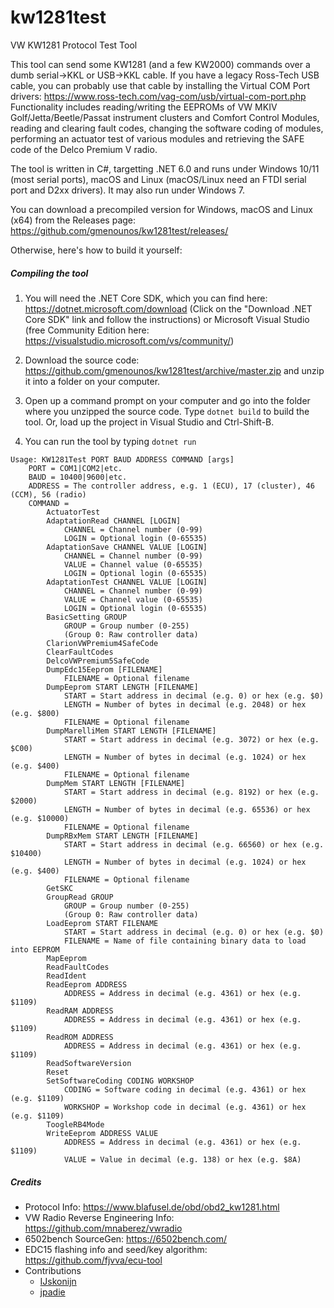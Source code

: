 # kw1281test
VW KW1281 Protocol Test Tool

This tool can send some KW1281 (and a few KW2000) commands over a dumb serial->KKL or USB->KKL cable.
If you have a legacy Ross-Tech USB cable, you can probably use that cable by
installing the Virtual COM Port drivers: https://www.ross-tech.com/vag-com/usb/virtual-com-port.php
Functionality includes reading/writing the EEPROMs of VW MKIV Golf/Jetta/Beetle/Passat instrument clusters and Comfort Control Modules, reading and clearing fault codes, changing the software coding of modules, performing an actuator test of various modules and retrieving the SAFE code of the Delco Premium V radio.

The tool is written in C#, targetting .NET 6.0 and runs under Windows 10/11 (most serial ports), macOS and Linux (macOS/Linux need an FTDI serial port and D2xx drivers). It may also run under
Windows 7.

You can download a precompiled version for Windows, macOS and Linux (x64) from the Releases page: https://github.com/gmenounos/kw1281test/releases/

Otherwise, here's how to build it yourself:

##### Compiling the tool

1. You will need the .NET Core SDK,
which you can find here: https://dotnet.microsoft.com/download
(Click on the "Download .NET Core SDK" link and follow the instructions) or Microsoft Visual Studio
(free Community Edition here: https://visualstudio.microsoft.com/vs/community/)

2. Download the source code: https://github.com/gmenounos/kw1281test/archive/master.zip
and unzip it into a folder on your computer.

3. Open up a command prompt on your computer and go into the folder where you unzipped
the source code. Type `dotnet build` to build the tool.
Or, load up the project in Visual Studio and Ctrl-Shift-B.

4. You can run the tool by typing `dotnet run`

```
Usage: KW1281Test PORT BAUD ADDRESS COMMAND [args]
    PORT = COM1|COM2|etc.
    BAUD = 10400|9600|etc.
    ADDRESS = The controller address, e.g. 1 (ECU), 17 (cluster), 46 (CCM), 56 (radio)
    COMMAND =
        ActuatorTest
        AdaptationRead CHANNEL [LOGIN]
            CHANNEL = Channel number (0-99)
            LOGIN = Optional login (0-65535)
        AdaptationSave CHANNEL VALUE [LOGIN]
            CHANNEL = Channel number (0-99)
            VALUE = Channel value (0-65535)
            LOGIN = Optional login (0-65535)
        AdaptationTest CHANNEL VALUE [LOGIN]
            CHANNEL = Channel number (0-99)
            VALUE = Channel value (0-65535)
            LOGIN = Optional login (0-65535)
        BasicSetting GROUP
            GROUP = Group number (0-255)
            (Group 0: Raw controller data)
        ClarionVWPremium4SafeCode
        ClearFaultCodes
        DelcoVWPremium5SafeCode
        DumpEdc15Eeprom [FILENAME]
            FILENAME = Optional filename
        DumpEeprom START LENGTH [FILENAME]
            START = Start address in decimal (e.g. 0) or hex (e.g. $0)
            LENGTH = Number of bytes in decimal (e.g. 2048) or hex (e.g. $800)
            FILENAME = Optional filename
        DumpMarelliMem START LENGTH [FILENAME]
            START = Start address in decimal (e.g. 3072) or hex (e.g. $C00)
            LENGTH = Number of bytes in decimal (e.g. 1024) or hex (e.g. $400)
            FILENAME = Optional filename
        DumpMem START LENGTH [FILENAME]
            START = Start address in decimal (e.g. 8192) or hex (e.g. $2000)
            LENGTH = Number of bytes in decimal (e.g. 65536) or hex (e.g. $10000)
            FILENAME = Optional filename
        DumpRBxMem START LENGTH [FILENAME]
            START = Start address in decimal (e.g. 66560) or hex (e.g. $10400)
            LENGTH = Number of bytes in decimal (e.g. 1024) or hex (e.g. $400)
            FILENAME = Optional filename
        GetSKC
        GroupRead GROUP
            GROUP = Group number (0-255)
            (Group 0: Raw controller data)
        LoadEeprom START FILENAME
            START = Start address in decimal (e.g. 0) or hex (e.g. $0)
            FILENAME = Name of file containing binary data to load into EEPROM
        MapEeprom
        ReadFaultCodes
        ReadIdent
        ReadEeprom ADDRESS
            ADDRESS = Address in decimal (e.g. 4361) or hex (e.g. $1109)
        ReadRAM ADDRESS
            ADDRESS = Address in decimal (e.g. 4361) or hex (e.g. $1109)
        ReadROM ADDRESS
            ADDRESS = Address in decimal (e.g. 4361) or hex (e.g. $1109)
        ReadSoftwareVersion
        Reset
        SetSoftwareCoding CODING WORKSHOP
            CODING = Software coding in decimal (e.g. 4361) or hex (e.g. $1109)
            WORKSHOP = Workshop code in decimal (e.g. 4361) or hex (e.g. $1109)
        ToogleRB4Mode
        WriteEeprom ADDRESS VALUE
            ADDRESS = Address in decimal (e.g. 4361) or hex (e.g. $1109)
            VALUE = Value in decimal (e.g. 138) or hex (e.g. $8A)
```

##### Credits
- Protocol Info: https://www.blafusel.de/obd/obd2_kw1281.html  
- VW Radio Reverse Engineering Info: https://github.com/mnaberez/vwradio  
- 6502bench SourceGen: https://6502bench.com/
- EDC15 flashing info and seed/key algorithm: https://github.com/fjvva/ecu-tool
- Contributions
    - [IJskonijn](https://github.com/IJskonijn)
    - [jpadie](https://github.com/jpadie)